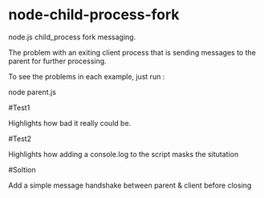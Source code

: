 # node-child-process-fork
node.js   child_process fork messaging.

The problem with an exiting client process that is sending messages
to the parent for further processing.

To see the problems in each example,  just run :

 node parent.js  

#Test1

Highlights how bad it really could be.

#Test2

Highlights how adding a console.log to the script masks the situtation

#Soltion

Add a simple message handshake between parent & client before closing